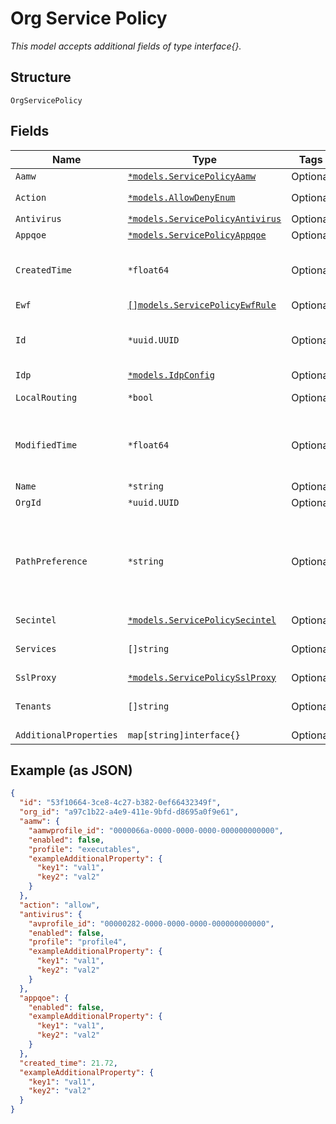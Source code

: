 
# Org Service Policy

*This model accepts additional fields of type interface{}.*

## Structure

`OrgServicePolicy`

## Fields

| Name | Type | Tags | Description |
|  --- | --- | --- | --- |
| `Aamw` | [`*models.ServicePolicyAamw`](../../doc/models/service-policy-aamw.md) | Optional | For SRX Only |
| `Action` | [`*models.AllowDenyEnum`](../../doc/models/allow-deny-enum.md) | Optional | enum: `allow`, `deny` |
| `Antivirus` | [`*models.ServicePolicyAntivirus`](../../doc/models/service-policy-antivirus.md) | Optional | For SRX-only |
| `Appqoe` | [`*models.ServicePolicyAppqoe`](../../doc/models/service-policy-appqoe.md) | Optional | For SRX Only |
| `CreatedTime` | `*float64` | Optional | When the object has been created, in epoch |
| `Ewf` | [`[]models.ServicePolicyEwfRule`](../../doc/models/service-policy-ewf-rule.md) | Optional | - |
| `Id` | `*uuid.UUID` | Optional | Unique ID of the object instance in the Mist Organization |
| `Idp` | [`*models.IdpConfig`](../../doc/models/idp-config.md) | Optional | - |
| `LocalRouting` | `*bool` | Optional | access within the same VRF |
| `ModifiedTime` | `*float64` | Optional | When the object has been modified for the last time, in epoch |
| `Name` | `*string` | Optional | - |
| `OrgId` | `*uuid.UUID` | Optional | - |
| `PathPreference` | `*string` | Optional | By default, we derive all paths available and use them, optionally, you can customize by using `path_preference` |
| `Secintel` | [`*models.ServicePolicySecintel`](../../doc/models/service-policy-secintel.md) | Optional | For SRX Only |
| `Services` | `[]string` | Optional | **Constraints**: *Unique Items Required* |
| `SslProxy` | [`*models.ServicePolicySslProxy`](../../doc/models/service-policy-ssl-proxy.md) | Optional | For SRX-only |
| `Tenants` | `[]string` | Optional | **Constraints**: *Unique Items Required* |
| `AdditionalProperties` | `map[string]interface{}` | Optional | - |

## Example (as JSON)

```json
{
  "id": "53f10664-3ce8-4c27-b382-0ef66432349f",
  "org_id": "a97c1b22-a4e9-411e-9bfd-d8695a0f9e61",
  "aamw": {
    "aamwprofile_id": "0000066a-0000-0000-0000-000000000000",
    "enabled": false,
    "profile": "executables",
    "exampleAdditionalProperty": {
      "key1": "val1",
      "key2": "val2"
    }
  },
  "action": "allow",
  "antivirus": {
    "avprofile_id": "00000282-0000-0000-0000-000000000000",
    "enabled": false,
    "profile": "profile4",
    "exampleAdditionalProperty": {
      "key1": "val1",
      "key2": "val2"
    }
  },
  "appqoe": {
    "enabled": false,
    "exampleAdditionalProperty": {
      "key1": "val1",
      "key2": "val2"
    }
  },
  "created_time": 21.72,
  "exampleAdditionalProperty": {
    "key1": "val1",
    "key2": "val2"
  }
}
```

